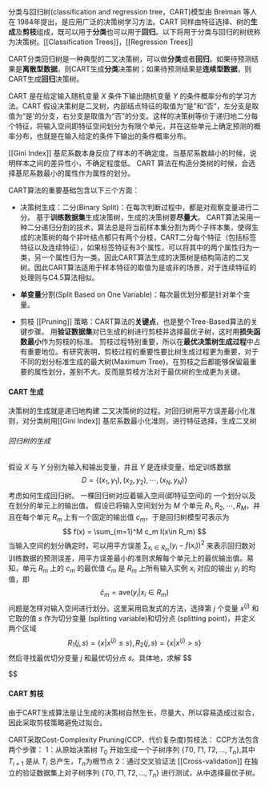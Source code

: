 分类与回归树(classification and regression tree，CART)模型由 Breiman 等人在 1984年提出，是应用广泛的决策树学习方法。CART 同样由特征选择、树的**生成**及**剪枝**组成，既可以用于**分类**也可以用于**回归**。以下将用于分类与回归的树统称为决策树。[[Classification Trees]]，[[Regression Trees]]

CART分类回归树是一种典型的二叉决策树，可以做**分类**或者**回归**。如果待预测结果是**离散型数据**，则CART生成**分类**决策树；如果待预测结果是**连续型数据**，则CART生成**回归**决策树。

CART 是在给定输入随机变量 $X$ 条件下输出随机变量 $Y$ 的条件概率分布的学习方法。CART 假设决策树是二叉树，内部结点特征的取值为“是”和“否”，左分支是取值为“是'的分支，右分支是取值为“否”的分支。这样的决策树等价于递归地二分每个特征，将输入空间即特征空间划分为有限个单元，并在这些单元上确定预测的概率分布，也就是在输入给定的条件下输出的条件概率分布。

[[Gini Index]] 基尼系数本身反应了样本的不确定度。当基尼系数越小的时候，说明样本之间的差异性小，不确定程度低。 CART 算法在构造分类树的时候，会选择基尼系数最小的属性作为属性的划分。

CART算法的重要基础包含以下三个方面：
- 决策树生成：二分(Binary Split)：在每次判断过程中，都是对观察变量进行二分。
	基于**训练数据集**生成决策树，生成的决策树要**尽量大**。
	CART算法采用一种二分递归分割的技术，算法总是将当前样本集分割为两个子样本集，使得生成的决策树的每个非叶结点都只有两个分枝，CART二分每个特征（包括标签特征以及连续特征），如果标签特征有3个属性，可以将其中的两个属性归为一类，另一个属性归为一类。因此CART算法生成的决策树是结构简洁的二叉树。因此CART算法适用于样本特征的取值为是或非的场景，对于连续特征的处理则与C4.5算法相似。

- **单变量**分割(Split Based on One Variable)：每次最优划分都是针对单个变量。

- 剪枝 [[Pruning]] 策略：CART算法的**关键点**，也是整个Tree-Based算法的关键步骤。
	用**验证数据集**对已生成的树进行剪枝并选择最优子树，这时用**损失函数最小**作为剪枝的标准。
	剪枝过程特别重要，所以在**最优决策树生成过程**中占有重要地位。有研究表明，剪枝过程的重要性要比树生成过程更为重要，对于不同的划分标准生成的最大树(Maximum Tree)，在剪枝之后都能够保留最重要的属性划分，差别不大。反而是剪枝方法对于最优树的生成更为关键。

#### CART 生成
决策树的生成就是递归地构建 二叉决策树的过程。对回归树用平方误差最小化准则，对分类树用[[Gini Index]] 基尼系数最小化准则，进行特征选择，生成二叉树
###### 回归树的生成
假设 $X$ 与 $Y$ 分别为输入和输出变量，并且 $Y$ 是连续变量，给定训练数据
$$
D = \{(x_1,y_1),(x_2,y_2),\cdots,(x_N,y_N) \}
$$
考虑如何生成回归树。
一棵回归树对应着输入空间(即特征空间)的 一个划分以及在划分的单元上的输出值。 假设已将输入空间划分为 $M$ 个单元 $R_1,R_2,\cdots,R_M$，并且在每个单元 $R_m$ 上有一个固定的输出值 $c_m$，于是回归树模型可表示为
$$
f(x) = \sum_{m=1}^M c_m I(x\in R_m)
$$
当输入空间的划分确定时，可以用平方误差 $\sum_{x_i \in R_m}(y_i - f(x_i))^2$ 来表示回归数对训练数据的预测误差，用平方误差最小的准则求解每个单元上的最优输出值。易知，单元 $R_m$ 上的 $c_m$ 的最优值 $\hat c_m$ 是 $R_m$ 上所有输入实例 $x_i$ 对应的输出 $y_i$ 的均值，即
$$
\hat c_m = \text{ave} (y_i | x_i \in R_m)
$$
问题是怎样对输入空间进行划分。这里采用启发式的方法，选择第 $j$ 个变量 $x^{(j)}$ 和它取的值 $s$ 作为切分变量 (splitting variable)和切分点 (splitting point)，并定义两个区域
$$
R_1(j,s) = \{x | x^{(j)} \le s\} , R_2 (j,s) = \{x | x^{(j)} >s\}
$$
然后寻找最优切分变量 $j$ 和最优切分点 $s$。具体地，求解
$$

$$
#### CART 剪枝
由于CART生成算法是让生成的决策树自然生长，尽量大，所以容易造成过拟合，因此采取剪枝策略避免过拟合。

CART采取Cost-Complexity Pruning(CCP、代价复杂度)剪枝法：
CCP方法包含两个步骤：
1：从原始决策树 $T_0$ 开始生成一个子树序列 $\{T0,T1,T2,\dots,T_n\}$,其中 $T_{i+1}$ 是从 $T_i$ 总产生，$T_n$为根节点
2：通过交叉验证法 [[Cross-validation]] 在独立的验证数据集上对子树序列 $\{T0,T1,T2,\dots,T_n\}$ 进行测试，从中选择最优子树。


